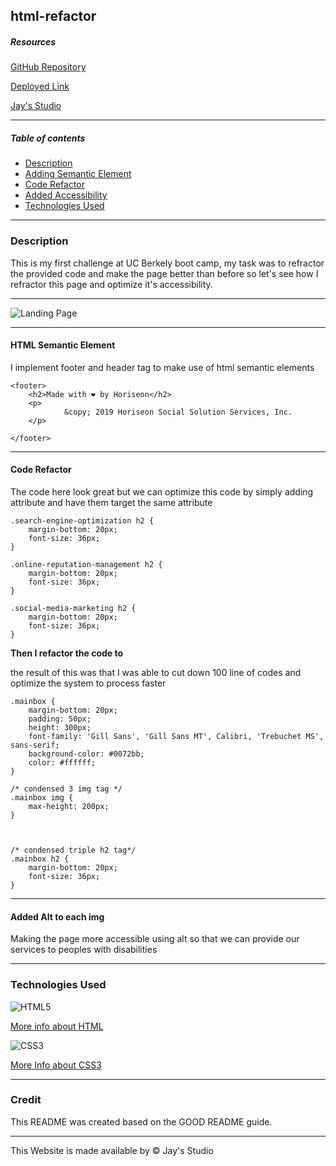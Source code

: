 ## html-refactor

##### Resources
[GitHub Repository](https://github.com/Truecoding4life/html-refactor)

[Deployed Link](https://truecoding4life.github.io/html-refactor/)

[Jay's Studio](https://truecoding4life.github.io/Jaystudio/)



---



##### Table of contents
* [Description](#description)
* [Adding Semantic Element](#html-semantic-element)
* [Code Refactor](#code-refactor)
* [Added Accessibility](#added-alt-to-each-img)
* [Technologies Used](#technologies-used)

---






### Description

This is my first challenge at UC Berkely boot camp, my task was to refractor the provided code and make the page better than before so let's see how I refractor this page and optimize it's accessibility.

---


![Landing Page](./assets/images/Screenshot%202023-11-22%20at%209.20.29%20PM.png)







---





#### HTML Semantic Element

I implement footer and header tag to make use of html semantic elements
```
<footer>
    <h2>Made with ❤️️ by Horiseon</h2>
    <p>
            &copy; 2019 Horiseon Social Solution Services, Inc.
    </p>

</footer>
```
---








#### Code Refactor

The code here look great but we can optimize this code by simply
adding attribute and have them target the same attribute

```
.search-engine-optimization h2 {
    margin-bottom: 20px;
    font-size: 36px;
}

.online-reputation-management h2 {
    margin-bottom: 20px;
    font-size: 36px;
}

.social-media-marketing h2 {
    margin-bottom: 20px;
    font-size: 36px;
}

```

**Then I refactor the code to**

the result of this was that I was able to cut down 100 line of codes and optimize the system to process faster

```
.mainbox {
    margin-bottom: 20px;
    padding: 50px;
    height: 300px;
    font-family: 'Gill Sans', 'Gill Sans MT', Calibri, 'Trebuchet MS', sans-serif;
    background-color: #0072bb;
    color: #ffffff;
}

/* condensed 3 img tag */
.mainbox img {
    max-height: 200px;
}



/* condensed triple h2 tag*/
.mainbox h2 {
    margin-bottom: 20px;
    font-size: 36px;
}
```
---







#### Added Alt to each img
Making the page more accessible using alt so that we can provide our services to peoples with disabilities

---


### Technologies Used

![HTML5](https://img.shields.io/badge/html5-%23E34F26.svg?style=for-the-badge&logo=html5&logoColor=white)

[More info about HTML](https://www.w3schools.com/css/)

![CSS3](https://img.shields.io/badge/css3-%231572B6.svg?style=for-the-badge&logo=css3&logoColor=white) 

[More Info about CSS3](https://www.w3schools.com/html/)

---







### Credit
This README was created based on the GOOD README guide.

---




This Website is made available by © Jay's Studio 
